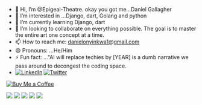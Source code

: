 - 👋 Hi, I’m @Epigeal-Theatre. okay you got me...Daniel Gallagher
- 👀 I’m interested in ...Django, dart, Golang and python
- 🌱 I’m currently learning Django, dart
- 💞️ I’m looking to collaborate on everything possible. The goal is to master the entire art one concept at a time.
- 📫 How to reach me: [danielonyinkwa1@gmail.com](mailto:danielonyinkwa1@gmail.com)
- 😄 Pronouns: ...He/Him
- ⚡ Fun fact: ..."AI will replace techies by [YEAR] is a dumb narrative we pass around to decongest the coding space.
- [![LinkedIn](https://img.shields.io/badge/LinkedIn-blue?style=flat&logo=linkedin&labelColor=blue)](https://www.linkedin.com/in/www.linkedin.com/in/daniel-onyinkwa-72b35217b)
[![Twitter](https://img.shields.io/badge/Twitter-blue?style=flat&logo=twitter&labelColor=blue)](https://twitter.com/https://x.com/ONYINKWA_DAN)

[![Buy Me a Coffee](https://img.shields.io/badge/Buy%20Me%20a%20Coffee-FFDD00?style=flat&logo=buy-me-a-coffee&labelColor=black)](https://www.buymeacoffee.com/Epigeal-Theatre)

<!---[![Top Langs](https://github-readme-stats.vercel.app/api/top-langs/?username=Epigeal-Theatre)](https://github.com/Epigeal-Theatre/github-readme-stats)
![Anurag's GitHub stats](https://github-readme-stats.vercel.app/api?username=Epigeal-Theatre&show_icons=true&theme=radical)
[![Top Langs](https://github-readme-stats.vercel.app/api/top-langs/?username=Epigeal-Theatre&layout=donut)](https://github.com/Epigeal-Theatre/github-readme-stats)
--->
![](http://github-profile-summary-cards.vercel.app/api/cards/profile-details?username=Epigeal-Theatre&theme=default)
![](http://github-profile-summary-cards.vercel.app/api/cards/repos-per-language?username=Epigeal-Theatre&theme=default)
![](http://github-profile-summary-cards.vercel.app/api/cards/most-commit-language?username=Epigeal-Theatre&theme=default)
![](http://github-profile-summary-cards.vercel.app/api/cards/stats?username=Epigeal-Theatre&theme=default)
![](http://github-profile-summary-cards.vercel.app/api/cards/productive-time?username=Epigeal-Theatre&theme=default&utcOffset=8)


<!---
Epigeal-Theatre/Epigeal-Theatre is a ✨ special ✨ repository because its `README.md` (this file) appears on your GitHub profile.
You can click the Preview link to take a look at your changes.
--->
